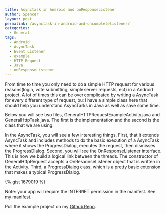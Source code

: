 ```yaml
---
title: Asynctask in Android and onResponseListener
author: Spencer
layout: post
permalink: /asynctask-in-android-and-oncompletelistener/
categories:
  - General
tags:
  - Android
  - AsyncTask
  - Event Listener
  - example
  - HTTP Request
  - Java
  - onResponseListener
---
```

From time to time you only need to do a simple HTTP request for various reasons(login, vote submitting, simple server requests, ect) in a Android project. A lot of times this can be over complicated by writing a AsyncTask for every different type of request, but I have a simple class here that should help you understand AsyncTasks in Java as well as save some time.

Below you will see two files, GeneralHTTPRequestExampleActivity.java and GeneralHttpTask.java. The first is the implementation and the second is the class that we are using.

In the AsyncTask, you will see a few interesting things. First, that it extends AsyncTask and includes methods to do the basic execution of a AsyncTask where it shows the ProgressDialog, executes the request, then dismisses the ProgressDialog. Second, you will see the OnResponseListener interface. This is how we build a logical link between the threads. The constructor of GeneralHttpRequest accepts a OnResponseListener object that is written in the Activity. Third, a ProgressDialog class, which is a pretty basic extension that makes a typical ProgressDialog.

{% gist 1679019 %}

Note: your app will require the INTERNET permission in the manifest. See [my manifest][1].

Pull the example project on my [Github Repo][2].

   [1]: https://github.com/soberstadt/GeneralHttpAndroidExample/blob/master/AndroidManifest.xml
   [2]: https://github.com/soberstadt/GeneralHttpAndroidExample (General Http Android Example)
